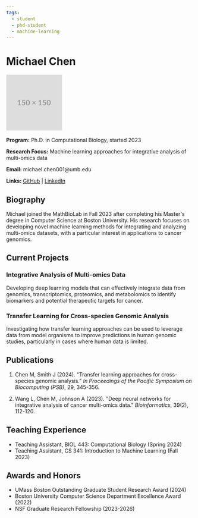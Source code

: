 ```yaml
---
tags:
  - student
  - phd-student
  - machine-learning
---
```


# Michael Chen

<div class="profile-container">
    <div class="profile-image">
        <img src="../../../assets/images/people/placeholder.png" alt="Michael Chen">
    </div>
    <div class="profile-content">
        <p><strong>Program:</strong> Ph.D. in Computational Biology, started 2023</p>
        <p><strong>Research Focus:</strong> Machine learning approaches for integrative analysis of multi-omics data</p>
        <p><strong>Email:</strong> michael.chen001@umb.edu</p>
        <p><strong>Links:</strong> 
            <a href="https://github.com/michaelchen" target="_blank">GitHub</a> | 
            <a href="https://linkedin.com/in/michaelchen" target="_blank">LinkedIn</a>
        </p>
    </div>
</div>

## Biography

Michael joined the MathBioLab in Fall 2023 after completing his Master's degree in Computer Science at Boston University. His research focuses on developing novel machine learning methods for integrating and analyzing multi-omics datasets, with a particular interest in applications to cancer genomics.

## Current Projects

### Integrative Analysis of Multi-omics Data

Developing deep learning models that can effectively integrate data from genomics, transcriptomics, proteomics, and metabolomics to identify biomarkers and potential therapeutic targets for cancer.

### Transfer Learning for Cross-species Genomic Analysis

Investigating how transfer learning approaches can be used to leverage data from model organisms to improve predictions in human genomic studies, particularly in cases where human data is limited.

## Publications

1. Chen M, Smith J (2024). "Transfer learning approaches for cross-species genomic analysis." *In Proceedings of the Pacific Symposium on Biocomputing (PSB)*, 29, 345-356.

2. Wang L, Chen M, Johnson A (2023). "Deep neural networks for integrative analysis of cancer multi-omics data." *Bioinformatics*, 39(2), 112-120.

## Teaching Experience

- Teaching Assistant, BIOL 443: Computational Biology (Spring 2024)
- Teaching Assistant, CS 341: Introduction to Machine Learning (Fall 2023)

## Awards and Honors

- UMass Boston Outstanding Graduate Student Research Award (2024)
- Boston University Computer Science Department Excellence Award (2022)
- NSF Graduate Research Fellowship (2023-2026)
